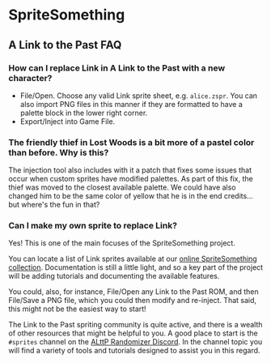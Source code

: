 # SpriteSomething

## A Link to the Past FAQ

### How can I replace Link in A Link to the Past with a new character?

- File/Open. Choose any valid Link sprite sheet, e.g. `alice.zspr`.
  You can also import PNG files in this manner if they are formatted to have a palette block in the lower right corner.
- Export/Inject into Game File.

### The friendly thief in Lost Woods is a bit more of a pastel color than before. Why is this?

The injection tool also includes with it a patch that fixes some issues that occur when custom sprites have modified palettes. As part of this fix, the thief was moved to the closest available palette. We could have also changed him to be the same color of yellow that he is in the end credits... but where's the fun in that?

### Can I make my own sprite to replace Link?

Yes! This is one of the main focuses of the SpriteSomething project.

You can locate a list of Link sprites available at our [online SpriteSomething collection](http://artheau.github.io/SpriteSomething).
Documentation is still a little light, and so a key part of the project will be adding tutorials and documenting the available features.

You could, also, for instance, File/Open any Link to the Past ROM, and then File/Save a PNG file, which you could then modify and re-inject.
That said, this might not be the easiest way to start!

The Link to the Past spriting community is quite active, and there is a wealth of other resources that might be helpful to you.
A good place to start is the `#sprites` channel on the [ALttP Randomizer Discord](https://discordapp.com/invite/alttprandomizer).
In the channel topic you will find a variety of tools and tutorials designed to assist you in this regard.
